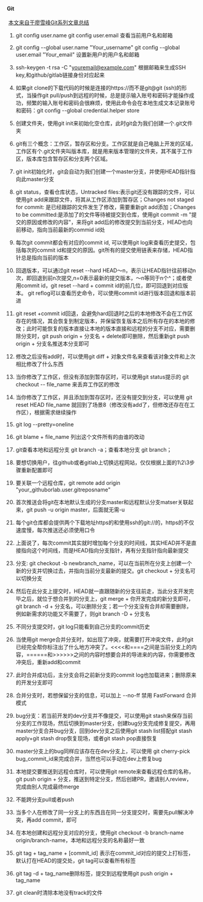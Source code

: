 #### Git

​	[本文来自于廖雪峰Git系列文章总结](https://www.liaoxuefeng.com/wiki/896043488029600)

1. git config user.name git config user.email 查看当前用户名和邮箱

2. git config --global user.name "Your_username" git config --global user.email "Your_email" 设置新用户的用户名和邮箱

3. ssh-keygen -t rsa -C "youremail@example.com"  根据邮箱来生成SSH key,和github/gitlab链接身份对应起来

4. 如果git clone的下载代码的时候是连接的https://而不是git@git (ssh)的形式，当操作git pull/push到远程的时候，总是提示输入账号和密码才能操作成功，频繁的输入账号和密码会很麻烦，使用此命令会在本地生成文本记录账号和密码：git config --global credential.helper store

5. 创建文件夹，使用git init来初始化空仓库，此时git会为我们创建一个.git文件夹

6. git有三个概念：工作区，暂存区和分支。工作区就是自己电脑上开发的区域，工作区有个.git文件夹叫版本库，就是用来版本管理的文件夹，其不属于工作区，版本库包含暂存区和分支两个区域。

7. git init初始化时，git会自动为我们创建一个master分支，并使用HEAD指针指向此master分支

8. git status，查看仓库状态，Untracked files:表示git还没有跟踪的文件，可以使用git add来跟踪文件，将其从工作区添加到暂存区；Changes not staged for commit: 是已经跟踪的文件发生了修改，需要重新git add添加；Changes to be committed:是添加了的文件等待被提交到仓库，使用git commit -m "提交的原因或修改的内容"，来将git add后的修改提交到当前分支，HEAD也向前移动，指向当前最新的commid id处

9. 每次git commit都会有对应的commit id, 可以使用git log来查看历史提交，包括每次的commit id和提交的原因。git所有的提交使用链表来存储，HEAD指针总是指向当前的版本

10. 回退版本，可以通过git reset --hard HEAD～n，表示让HEAD指针往前移动n次，即回退到前n次提交,n=0表示最新的提交版本，～n等同于n个^；或者使用commit id，git reset --hard + commit id的前几位，即可回退到对应版本。 git reflog可以查看历史命令，可以使用commit id进行版本回退和版本前进

11. git reset +commit id回退，会避免hard回退时之后的本地修改不会在工作区存在的情况，其会恢复到制定版本，并保留恢复版本之后所有存在的本地的修改；此时可能恢复的版本直接让本地的版本直接和远程的分支不对应，需要删除分支时，git push origin + 分支名 + delete即可删除，然后重新git push origin + 分支名推送本分支即可

12. 修改之后没有add时，可以使用git diff + 对象文件名来查看该对象文件和上次相比修改了什么东西

13. 当你修改了工作区，但没有添加到暂存区时，可以使用git status提示的 git checkout -- file_name 来丢弃工作区的修改

14. 当你修改了工作区，并且添加到暂存区时，还没有提交到分支，可以使用 git reset HEAD file_name 就回到了场景8（修改没有add了，但修改还存在在工作区），根据需求继续操作

15. git log --pretty=oneline  

16. git blame + file_name 列出这个文件所有的由谁的改动

    

17. git查看本地和远程分支  git branch -a；查看本地分支  git branch；

18. 要想切换用户，往github或者gitlab上切换远程网站，仅仅根据上面的1\2\3步骤重新配置即可

19. 要关联一个远程仓库，git remote add origin "your_githuborlab.user.gitreposname"

20. 首次推送会将git在本地默认生成的分支master和远程默认分支matser关联起来，git push -u origin master，后面就无需-u 

21. 每个git仓库都会提供两个下载地址https的和使用ssh的git://的，https的不仅速度慢，每次推送还必须使用口令

22. 上面说了，每次commit其实就时增加每个分支的时间线，其实HEAD并不是直接指向这个时间线，而是HEAD指向分支指针，再有分支指针指向最新提交

23. 分支: git checkout -b newbranch_name，可以在当前所在分支上创建一个新的分支并切换过去，并指向当前分支最新的提交。git checkout + 分支名可以切换分支

24. 然后在此分支上提交时，HEAD就一直跟随新的分支往前走，当此分支开发完毕之后，就位于想合并到的分支上，git merge + 你开发完成的新分支即可，git branch -d + 分支名，可以删除分支；若一个分支没有合并却需要删除，例如新需求的功能又不需要了，则git branch -D + 分支名

25. 不同分支提交时，git log只能看到自己分支的commit历史

26. 当使用git merge合并分支时，如出现了冲突，就需要打开冲突文件，此时git已经完全帮你标注出了什么地方冲突了。<<<<和====之间是当前分支上的内容，======和>>>>>>之间的内容时想要合并的导进来的内容，你需要修改冲突后，重新add和commit

27. 此时合并成功后，主分支会将之前新分支的commit log也加载进来；删除原来的开发分支即可

28. 合并分支时，若想保留分支的信息，可以加上 --no-ff 禁用 FastForward 合并模式

29. bug分支：若当前开发的dev分支并不像提交，可以使用git stash来保存当前分支的工作现场，然后切换到master分支，创建bug分支完成修复提交，再用master分支合并bug分支，回到dev分支之后使用git stash list搭配git stash apply+git stash drop恢复现场，或者git stash pop直接恢复

30. master分支上的bug同样应该存在在dev分支上，可以使用 git cherry-pick bug_commit_id来完成合并，当然也可以手动在dev上修复bug

31. 本地提交要推送到远程仓库时，可以使用git remote来查看远程仓库的名称，git push origin + 分支，推送到特定分支，然后创建PR，邀请别人review，完成由别人完成最终merge

32. 不能跨分支pull或者push

33. 当多个人在修改了同一分支上的东西且在同一分支提交时，需要先pull解决冲突，再add commit，即可

34. 在本地创建和远程分支对应的分支，使用git checkout -b branch-name origin/branch-name，本地和远程分支的名称最好一致

35. git tag + tag_name + [commit_id] 表示在commit_id对应的提交上打标签，默认打在HEAD的提交处，git tag可以查看所有标签

36. git tag -d + tag_name删除标签，提交到远程使用git push origin + tag_name

37. git clean时清除本地没有track的文件
